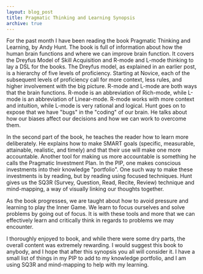 ```yaml
---
layout: blog_post
title: Pragmatic Thinking and Learning Synopsis
archive: true
---
```


For the past month I have been reading the book Pragmatic Thinking and
Learning, by Andy Hunt. The book is full of information about how the human
brain functions and where we can improve brain function. It covers the Dreyfus
Model of Skill Acquisition and R-mode and L-mode thinking to lay a DSL for the
books. The Dreyfus model, as explained in an earlier post, is a hierarchy of
five levels of proficiency. Starting at Novice, each of the subsequent levels
of proficiency call for more context, less rules, and higher involvement with
the big picture. R-mode and L-mode are both ways that the brain functions.
R-mode is an abbreviation of Rich-mode, while L-mode is  an abbreviation of
Linear-mode. R-mode works with more context and intuition, while L-mode is very
rational and logical. Hunt goes on to expose that we have "bugs" in the
"coding" of our brain. He talks about how our biases affect our decisions and
how we can work to overcome them.

In the second part of the book, he teaches the reader how to learn more
deliberately. He explains how to make SMART goals (specific, measurable,
attainable, realistic, and timely) and that their use will make one more
accountable. Another tool for making us more accountable is something he calls
the Pragmatic Investment Plan. In the PIP, one makes conscious investments into
their knowledge "portfolio". One such way to make these investments is by
reading, but by reading using focused techniques. Hunt gives us the SQ3R
(Survey, Question, Read, Recite, Review) technique and mind-mapping, a way of
visually linking our thoughts together.

As the book progresses, we are taught about how to avoid pressure and learning
to play the Inner Game. We learn to focus ourselves and solve problems by going
out of focus. It is with these tools and more that we can effectively learn and
critically think in regards to problems we may encounter.

I thoroughly enjoyed to book, and while there were some dry parts, the overall
content was extremely rewarding. I would suggest this book to anybody, and I
hope that after this synopsis you all will consider it. I have a small list of
things in my PIP to add to my knowledge portfolio, and I am using SQ3R and
mind-mapping to help with my learning.
